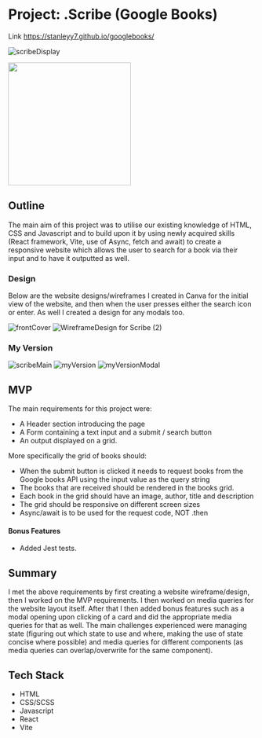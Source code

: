 # Project: .Scribe (Google Books)

Link https://stanleyy7.github.io/googlebooks/

![scribeDisplay](https://user-images.githubusercontent.com/119549394/215255692-92979a46-a5e0-4601-8e6c-2588d6846d7c.png)

<img width="250" src="https://github.com/StanleyY7/googlebooks/actions/workflows/main.yml/badge.svg"/>

## Outline
The main aim of this project was to utilise our existing knowledge of HTML, CSS and Javascript and to build upon it by using newly acquired skills (React framework, Vite, use of Async, fetch and await) to create a responsive website which allows the user to search for a book via their input and to have it outputted as well. 

### Design
Below are the website designs/wireframes I created in Canva for the initial view of the website, and then when the user presses either the search icon or enter. As well I created a design for any modals too. 

![frontCover](https://user-images.githubusercontent.com/119549394/213914153-d6b5daa6-0b97-4cc4-884b-1dc7c8b45e71.png)
![WireframeDesign for  Scribe (2)](https://user-images.githubusercontent.com/119549394/213914193-024509d3-3a50-4dbf-b44f-106db9e06099.png)

### My Version

![scribeMain](https://user-images.githubusercontent.com/119549394/214832163-cecc8879-5694-4638-b7e7-c65ffeecddd5.PNG)
![myVersion](https://user-images.githubusercontent.com/119549394/215605330-3f0b8055-b0a2-4ad1-a680-7d025b08f4e8.PNG)
![myVersionModal](https://user-images.githubusercontent.com/119549394/215605343-1673bcfc-f0ad-4669-8fc5-06f8380359b4.PNG)

## MVP   

The main requirements for this project were:

- A Header section introducing the page
- A Form containing a text input and a submit / search button
- An output displayed on a grid. 

More specifically the grid of books should: 

- When the submit button is clicked it needs to request books from the Google books API using the input value as the query string
- The books that are received should be rendered in the books grid.
- Each book in the grid should have an image, author, title and description
- The grid should be responsive on different screen sizes
- Async/await is to be used for the request code, NOT .then

#### Bonus Features

- Added Jest tests.

## Summary

I met the above requirements by first creating a website wireframe/design, then I worked on the MVP requirements. I then worked on media queries for the website layout itself. After that I then added bonus features such as a modal opening upon clicking of a card and did the appropriate media queries for that as well. The main challenges experienced were managing state (figuring out which state to use and where, making the use of state concise where possible) and media queries for different components (as media queries can overlap/overwrite for the same component).

## Tech Stack

- HTML
- CSS/SCSS
- Javascript
- React
- Vite
